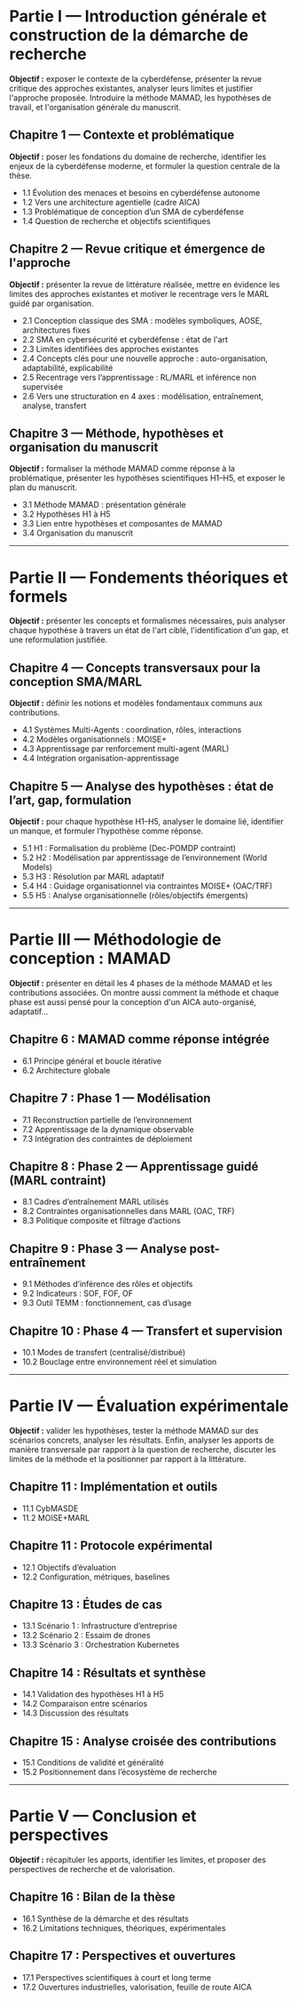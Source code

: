 # Partie I — Introduction générale et construction de la démarche de recherche

**Objectif :** exposer le contexte de la cyberdéfense, présenter la revue critique des approches existantes, analyser leurs limites et justifier l'approche proposée. Introduire la méthode MAMAD, les hypothèses de travail, et l'organisation générale du manuscrit.

## Chapitre 1 — Contexte et problématique

**Objectif :** poser les fondations du domaine de recherche, identifier les enjeux de la cyberdéfense moderne, et formuler la question centrale de la thèse.

* 1.1 Évolution des menaces et besoins en cyberdéfense autonome
* 1.2 Vers une architecture agentielle (cadre AICA)
* 1.3 Problématique de conception d’un SMA de cyberdéfense
* 1.4 Question de recherche et objectifs scientifiques

## Chapitre 2 — Revue critique et émergence de l'approche

**Objectif :** présenter la revue de littérature réalisée, mettre en évidence les limites des approches existantes et motiver le recentrage vers le MARL guidé par organisation.

* 2.1 Conception classique des SMA : modèles symboliques, AOSE, architectures fixes
* 2.2 SMA en cybersécurité et cyberdéfense : état de l'art
* 2.3 Limites identifiées des approches existantes
* 2.4 Concepts clés pour une nouvelle approche : auto-organisation, adaptabilité, explicabilité
* 2.5 Recentrage vers l’apprentissage : RL/MARL et inférence non supervisée
* 2.6 Vers une structuration en 4 axes : modélisation, entraînement, analyse, transfert

## Chapitre 3 — Méthode, hypothèses et organisation du manuscrit

**Objectif :** formaliser la méthode MAMAD comme réponse à la problématique, présenter les hypothèses scientifiques H1–H5, et exposer le plan du manuscrit.

* 3.1 Méthode MAMAD : présentation générale
* 3.2 Hypothèses H1 à H5
* 3.3 Lien entre hypothèses et composantes de MAMAD
* 3.4 Organisation du manuscrit

---

# Partie II — Fondements théoriques et formels

**Objectif :** présenter les concepts et formalismes nécessaires, puis analyser chaque hypothèse à travers un état de l'art ciblé, l'identification d'un gap, et une reformulation justifiée.

## Chapitre 4 — Concepts transversaux pour la conception SMA/MARL

**Objectif :** définir les notions et modèles fondamentaux communs aux contributions.

* 4.1 Systèmes Multi-Agents : coordination, rôles, interactions
* 4.2 Modèles organisationnels : MOISE+
* 4.3 Apprentissage par renforcement multi-agent (MARL)
* 4.4 Intégration organisation-apprentissage

## Chapitre 5 — Analyse des hypothèses : état de l’art, gap, formulation

**Objectif :** pour chaque hypothèse H1–H5, analyser le domaine lié, identifier un manque, et formuler l’hypothèse comme réponse.

* 5.1 H1 : Formalisation du problème (Dec-POMDP contraint)
* 5.2 H2 : Modélisation par apprentissage de l’environnement (World Models)
* 5.3 H3 : Résolution par MARL adaptatif
* 5.4 H4 : Guidage organisationnel via contraintes MOISE+ (OAC/TRF)
* 5.5 H5 : Analyse organisationnelle (rôles/objectifs émergents)

---

# Partie III — Méthodologie de conception : MAMAD

**Objectif :** présenter en détail les 4 phases de la méthode MAMAD et les contributions associées. On montre aussi comment la méthode et chaque phase est aussi pensé pour la conception d'un AICA auto-organisé, adaptatif...

## Chapitre 6 : MAMAD comme réponse intégrée

* 6.1 Principe général et boucle itérative
* 6.2 Architecture globale

## Chapitre 7 : Phase 1 — Modélisation

* 7.1 Reconstruction partielle de l’environnement
* 7.2 Apprentissage de la dynamique observable
* 7.3 Intégration des contraintes de déploiement

## Chapitre 8 : Phase 2 — Apprentissage guidé (MARL contraint)

* 8.1 Cadres d’entraînement MARL utilisés
* 8.2 Contraintes organisationnelles dans MARL (OAC, TRF)
* 8.3 Politique composite et filtrage d’actions

## Chapitre 9 : Phase 3 — Analyse post-entraînement

* 9.1 Méthodes d’inférence des rôles et objectifs
* 9.2 Indicateurs : SOF, FOF, OF
* 9.3 Outil TEMM : fonctionnement, cas d’usage

## Chapitre 10 : Phase 4 — Transfert et supervision

* 10.1 Modes de transfert (centralisé/distribué)
* 10.2 Bouclage entre environnement réel et simulation

---

# Partie IV — Évaluation expérimentale

**Objectif :** valider les hypothèses, tester la méthode MAMAD sur des scénarios concrets, analyser les résultats. Enfin, analyser les apports de manière transversale par rapport à la question de recherche, discuter les limites de la méthode et la positionner par rapport à la littérature.

## Chapitre 11 : Implémentation et outils 
* 11.1 CybMASDE
* 11.2 MOISE+MARL

## Chapitre 11 : Protocole expérimental

* 12.1 Objectifs d’évaluation
* 12.2 Configuration, métriques, baselines

## Chapitre 13 : Études de cas

* 13.1 Scénario 1 : Infrastructure d’entreprise
* 13.2 Scénario 2 : Essaim de drones
* 13.3 Scénario 3 : Orchestration Kubernetes

## Chapitre 14 : Résultats et synthèse

* 14.1 Validation des hypothèses H1 à H5
* 14.2 Comparaison entre scénarios
* 14.3 Discussion des résultats

## Chapitre 15 : Analyse croisée des contributions

* 15.1 Conditions de validité et généralité
* 15.2 Positionnement dans l’écosystème de recherche

---

# Partie V — Conclusion et perspectives

**Objectif :** récapituler les apports, identifier les limites, et proposer des perspectives de recherche et de valorisation.

## Chapitre 16 : Bilan de la thèse

* 16.1 Synthèse de la démarche et des résultats
* 16.2 Limitations techniques, théoriques, expérimentales

## Chapitre 17 : Perspectives et ouvertures

* 17.1 Perspectives scientifiques à court et long terme
* 17.2 Ouvertures industrielles, valorisation, feuille de route AICA
